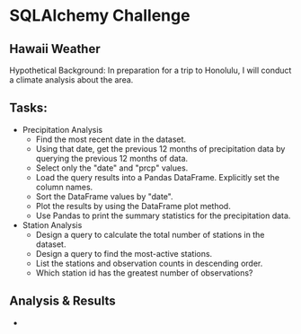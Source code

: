 # SQLAlchemy Challenge

## Hawaii Weather

Hypothetical Background: In preparation for a trip to Honolulu, I will conduct a climate analysis about the area.

## Tasks:

* Precipitation Analysis
  * Find the most recent date in the dataset.
  * Using that date, get the previous 12 months of precipitation data by querying the previous 12 months of data.
  * Select only the "date" and "prcp" values.
  * Load the query results into a Pandas DataFrame. Explicitly set the column names.
  * Sort the DataFrame values by "date".
  * Plot the results by using the DataFrame plot method.
  * Use Pandas to print the summary statistics for the precipitation data.
* Station Analysis
  * Design a query to calculate the total number of stations in the dataset.
  * Design a query to find the most-active stations.
  * List the stations and observation counts in descending order.
  * Which station id has the greatest number of observations?

## Analysis & Results

* 
